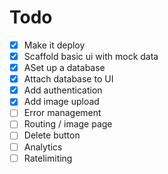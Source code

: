 # Todo

- [x] Make it deploy
- [x] Scaffold basic ui with mock data
- [x] ASet up a database
- [x] Attach database to UI
- [x] Add authentication
- [x] Add image upload
- [ ] Error management
- [ ] Routing / image page
- [ ] Delete button
- [ ] Analytics
- [ ] Ratelimiting
